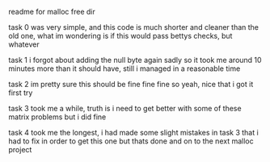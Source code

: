 readme for malloc free dir

task 0 was very simple, and this code is much shorter and cleaner than the old one, what im wondering is if this would pass bettys checks, but whatever

task 1 i forgot about adding the null byte again sadly so it took me around 10 minutes more than it should have, still i managed in a reasonable time

task 2 im pretty sure this should be fine fine fine so yeah, nice that i got it first try

task 3 took me a while, truth is i need to get better with some of these matrix problems but i did fine

task 4 took me the longest, i had made some slight mistakes in task 3 that i had to fix in order to get this one but thats done and on to the next malloc project
